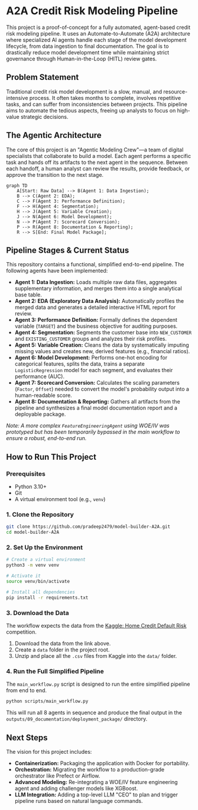 # A2A Credit Risk Modeling Pipeline

This project is a proof-of-concept for a fully automated, agent-based credit risk modeling pipeline. It uses an Automate-to-Automate (A2A) architecture where specialized AI agents handle each stage of the model development lifecycle, from data ingestion to final documentation. The goal is to drastically reduce model development time while maintaining strict governance through Human-in-the-Loop (HITL) review gates.

## Problem Statement

Traditional credit risk model development is a slow, manual, and resource-intensive process. It often takes months to complete, involves repetitive tasks, and can suffer from inconsistencies between projects. This pipeline aims to automate the tedious aspects, freeing up analysts to focus on high-value strategic decisions.

## The Agentic Architecture

The core of this project is an "Agentic Modeling Crew"—a team of digital specialists that collaborate to build a model. Each agent performs a specific task and hands off its artifacts to the next agent in the sequence. Between each handoff, a human analyst can review the results, provide feedback, or approve the transition to the next stage.

```mermaid
graph TD
    A[Start: Raw Data] --> B(Agent 1: Data Ingestion);
    B --> C(Agent 2: EDA);
    C --> F(Agent 3: Performance Definition);
    F --> H(Agent 4: Segmentation);
    H --> J(Agent 5: Variable Creation);
    J --> N(Agent 6: Model Development);
    N --> P(Agent 7: Scorecard Conversion);
    P --> R(Agent 8: Documentation & Reporting);
    R --> S[End: Final Model Package];
```

## Pipeline Stages & Current Status

This repository contains a functional, simplified end-to-end pipeline. The following agents have been implemented:

-   **Agent 1: Data Ingestion:** Loads multiple raw data files, aggregates supplementary information, and merges them into a single analytical base table.
-   **Agent 2: EDA (Exploratory Data Analysis):** Automatically profiles the merged data and generates a detailed interactive HTML report for review.
-   **Agent 3: Performance Definition:** Formally defines the dependent variable (`TARGET`) and the business objective for auditing purposes.
-   **Agent 4: Segmentation:** Segments the customer base into `NEW_CUSTOMER` and `EXISTING_CUSTOMER` groups and analyzes their risk profiles.
-   **Agent 5: Variable Creation:** Cleans the data by systematically imputing missing values and creates new, derived features (e.g., financial ratios).
-   **Agent 6: Model Development:** Performs one-hot encoding for categorical features, splits the data, trains a separate `LogisticRegression` model for each segment, and evaluates their performance (AUC).
-   **Agent 7: Scorecard Conversion:** Calculates the scaling parameters (`Factor`, `Offset`) needed to convert the model's probability output into a human-readable score.
-   **Agent 8: Documentation & Reporting:** Gathers all artifacts from the pipeline and synthesizes a final model documentation report and a deployable package.

*Note: A more complex `FeatureEngineeringAgent` using WOE/IV was prototyped but has been temporarily bypassed in the main workflow to ensure a robust, end-to-end run.*

## How to Run This Project

### Prerequisites
-   Python 3.10+
-   Git
-   A virtual environment tool (e.g., `venv`)

### 1. Clone the Repository
```bash
git clone https://github.com/pradeep2479/model-builder-A2A.git
cd model-builder-A2A
```

### 2. Set Up the Environment
```bash
# Create a virtual environment
python3 -m venv venv

# Activate it
source venv/bin/activate

# Install all dependencies
pip install -r requirements.txt
```

### 3. Download the Data
The workflow expects the data from the [Kaggle: Home Credit Default Risk](https://www.kaggle.com/competitions/home-credit-default-risk/data) competition.

1.  Download the data from the link above.
2.  Create a `data` folder in the project root.
3.  Unzip and place all the `.csv` files from Kaggle into the `data/` folder.

### 4. Run the Full Simplified Pipeline
The `main_workflow.py` script is designed to run the entire simplified pipeline from end to end.

```bash
python scripts/main_workflow.py
```
This will run all 8 agents in sequence and produce the final output in the `outputs/09_documentation/deployment_package/` directory.

## Next Steps
The vision for this project includes:
-   **Containerization:** Packaging the application with Docker for portability.
-   **Orchestration:** Migrating the workflow to a production-grade orchestrator like Prefect or Airflow.
-   **Advanced Modeling:** Re-integrating a WOE/IV feature engineering agent and adding challenger models like XGBoost.
-   **LLM Integration:** Adding a top-level LLM "CEO" to plan and trigger pipeline runs based on natural language commands.